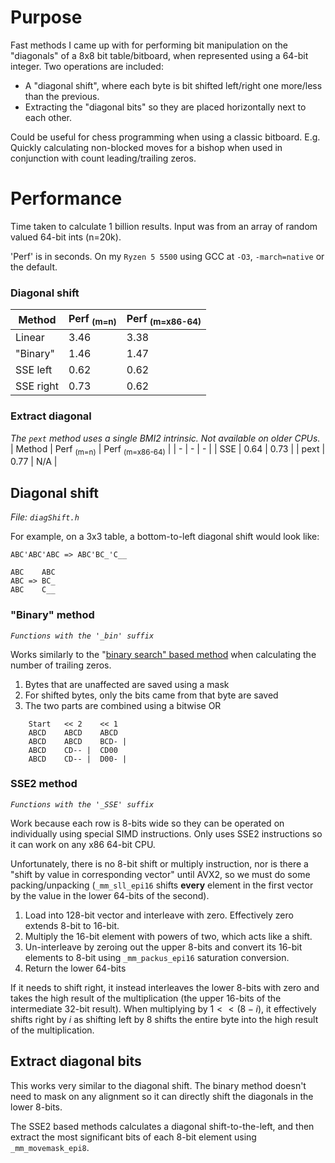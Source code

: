 # Purpose
Fast methods I came up with for performing bit manipulation on the "diagonals" of a 8x8 bit table/bitboard, when represented using a 64-bit integer.
Two operations are included:
- A "diagonal shift", where each byte is bit shifted left/right one more/less than the previous.
- Extracting the "diagonal bits" so they are placed horizontally next to each other.

Could be useful for chess programming when using a classic bitboard.
E.g. Quickly calculating non-blocked moves for a bishop when used in conjunction with count leading/trailing zeros.

# Performance
Time taken to calculate 1 billion results. Input was from an array of random valued 64-bit ints (n=20k).

'Perf' is in seconds. On my `Ryzen 5 5500` using GCC at `-O3`, `-march=native` or the default.
### Diagonal shift
| Method | Perf <sub>(m=n)</sub> | Perf <sub>(m=x86-64)</sub> |
| - | - | - |
| Linear | 3.46 | 3.38 |
| "Binary" | 1.46 | 1.47 |
| SSE left | 0.62 | 0.62 |
| SSE right | 0.73 | 0.62 |

### Extract diagonal
*The `pext` method uses a single BMI2 intrinsic. Not available on older CPUs.*
| Method | Perf <sub>(m=n)</sub> | Perf <sub>(m=x86-64)</sub> |
| - | - | - |
| SSE | 0.64 | 0.73 |
| pext | 0.77 | N/A |

## Diagonal shift
*File: `diagShift.h`*

For example, on a 3x3 table, a bottom-to-left diagonal shift would look like:
```
ABC'ABC'ABC => ABC'BC_'C__

ABC    ABC
ABC => BC_
ABC    C__
```
### "Binary" method
*`Functions with the '_bin' suffix`*

Works similarly to the "[binary search" based method](https://en.wikipedia.org/wiki/Find_first_set#CTZ) when calculating the number of trailing zeros.
1. Bytes that are unaffected are saved using a mask
2. For shifted bytes, only the bits came from that byte are saved
3. The two parts are combined using a bitwise OR 
```
	Start	<< 2	<< 1
	ABCD  	ABCD  	ABCD
	ABCD  	ABCD  	BCD- |
	ABCD  	CD-- |	CD00
	ABCD  	CD-- |	D00- |
```
### SSE2 method
*`Functions with the '_SSE' suffix`*

Work because each row is 8-bits wide so they can be operated on individually using special SIMD instructions.
Only uses SSE2 instructions so it can work on any x86 64-bit CPU.

Unfortunately, there is no 8-bit shift or multiply instruction, nor is there a "shift by value in corresponding vector" until AVX2, so we must do some packing/unpacking
(`_mm_sll_epi16` shifts **every** element in the first vector by the value in the lower 64-bits of the second).
1. Load into 128-bit vector and interleave with zero. Effectively zero extends 8-bit to 16-bit.
2. Multiply the 16-bit element with powers of two, which acts like a shift.
3. Un-interleave by zeroing out the upper 8-bits and convert its 16-bit elements to 8-bit using `_mm_packus_epi16` saturation conversion.
4. Return the lower 64-bits

If it needs to shift right, it instead interleaves the lower 8-bits with zero and takes the high result of the multiplication (the upper 16-bits of the intermediate 32-bit result).
When multiplying by $`1<<(8-i)`$, it effectively shifts right by $`i`$ as shifting left by 8 shifts the entire byte into the high result of the multiplication.

## Extract diagonal bits
This works very similar to the diagonal shift. The binary method doesn't need to mask on any alignment so it can directly shift the diagonals in the lower 8-bits.

The SSE2 based methods calculates a diagonal shift-to-the-left, and then extract the most significant bits of each 8-bit element using `_mm_movemask_epi8`.

